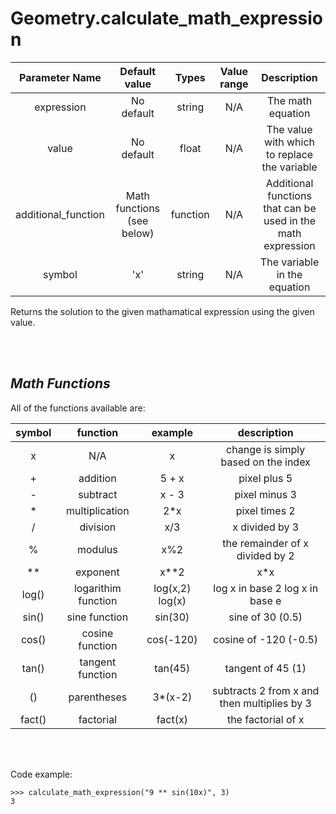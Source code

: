 # Geometry.calculate_math_expression

| Parameter Name | Default value | Types | Value range | Description | 
| :---: | :---: | :---: | :---: | :---: |
|expression |No default | string | N/A  | The math equation |
| value | No default | float | N/A | The value with which to replace the variable |
|additional_function | Math functions (see below) | function | N/A | Additional functions that can be used in the math expression | 
| symbol | 'x' | string | N/A | The variable in the equation |

Returns the solution to the given mathamatical expression using the given value.

</br>
</br>

## *Math Functions*
All of the functions available are:

| symbol| function| example| description|
|:---:|:---:|:---:|:---:|
|x | N/A | x| change is simply based on the index|
|+| addition| 5 + x| pixel plus 5|
|-| subtract| x - 3| pixel minus 3|
|*| multiplication| 2*x| pixel times 2|
| / | division| x/3| x divided by 3|
|%| modulus| x%2| the remainder of x divided by 2|
|**| exponent| x**2| x*x|
|log()| logarithim function| log(x,2) log(x)| log x in base 2 log x in base e|
|sin()| sine function| sin(30)| sine of 30 (0.5)|
|cos()| cosine function| cos(-120)| cosine of -120 (-0.5)|
|tan()| tangent function| tan(45)| tangent of 45 (1)|
|()| parentheses| 3*(x-2)| subtracts 2 from x and then multiplies by 3|
|fact()| factorial| fact(x)| the factorial of x|

</br>
</br>

Code example:
```
>>> calculate_math_expression("9 ** sin(10x)", 3)
3
```
